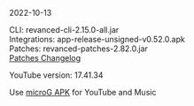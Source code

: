 2022-10-13
  
CLI: revanced-cli-2.15.0-all.jar  
Integrations: app-release-unsigned-v0.52.0.apk  
Patches: revanced-patches-2.82.0.jar  
[Patches Changelog](https://github.com/revanced/revanced-patches/releases/tag/v2.82.0)  

YouTube version: 17.41.34  
 
Use [microG APK](https://www.apkmirror.com/apk/team-vanced/microg-youtube-vanced/) for YouTube and Music
